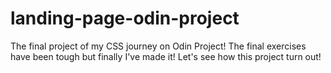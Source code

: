 # landing-page-odin-project

The final project of my CSS journey on Odin Project! The final exercises have been tough but finally I've made it! Let's see how this project turn out!